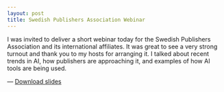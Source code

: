 ```yaml
---
layout: post
title: Swedish Publishers Association Webinar
---
```

I was invited to deliver a short webinar today for the Swedish Publishers Association and its international affiliates. It was great to see a very strong turnout and thank you to my hosts for arranging it. I talked about recent trends in AI, how publishers are approaching it, and examples of how AI tools are being used.

&#8212; <a href="/downloads/SPA_19_Feb_2025.pdf"><i class="fa-solid fa-file-pdf"></i> Download slides</a>
